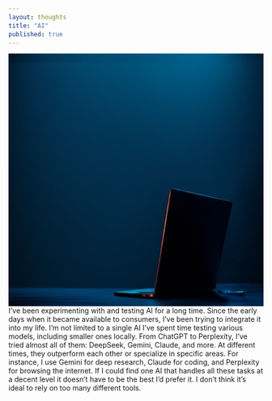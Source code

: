 ```yaml
---
layout: thoughts
title: "AI"
published: true
---
```

<img src="/images/visual_thoughts/ai.jpeg" alt="ai" style="display: block; margin: 0 auto; height: 500px; width: 1000px"/>
I’ve been experimenting with and testing AI for a long time. Since the early days when it became available to consumers, I’ve been trying to integrate it into my life. I’m not limited to a single AI I’ve spent time testing various models, including smaller ones locally. From ChatGPT to Perplexity, I’ve tried almost all of them: DeepSeek, Gemini, Claude, and more. At different times, they outperform each other or specialize in specific areas. For instance, I use Gemini for deep research, Claude for coding, and Perplexity for browsing the internet. If I could find one AI that handles all these tasks at a decent level it doesn’t have to be the best I’d prefer it. I don’t think it’s ideal to rely on too many different tools.